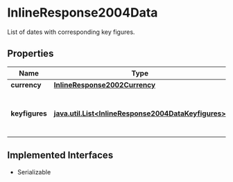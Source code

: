 

# InlineResponse2004Data

List of dates with corresponding key figures.

## Properties

Name | Type | Description | Notes
------------ | ------------- | ------------- | -------------
**currency** | [**InlineResponse2002Currency**](InlineResponse2002Currency.md) |  |  [optional]
**keyfigures** | [**java.util.List&lt;InlineResponse2004DataKeyfigures&gt;**](InlineResponse2004DataKeyfigures.md) | Summary of portfolio key figures in the corresponding resolution. |  [optional]


## Implemented Interfaces

* Serializable


